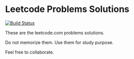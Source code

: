 # Leetcode Problems Solutions

[![Build Status](https://travis-ci.org/fabiomatavelli/leetcode.svg?branch=master)](https://travis-ci.org/fabiomatavelli/leetcode)

These are the leetcode.com problems solutions.

Do not memorize them. Use them for study purpose.

Feel free to collaborate.